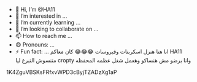 - 👋 Hi, I’m @HA11
- 👀 I’m interested in ...
- 🌱 I’m currently learning ...
- 💞️ I’m looking to collaborate on ...
- 📫 How to reach me ...
- 😄 Pronouns: ...
- ⚡ Fun fact: ...
انا هنا هنزل اسكربتات وفيروسات 😂😂😂
كان معاكم HA11 متنسوش التبرع ليا cropty وانا برضو مش هنساكو وهعمل شغل عظمه المحفظه

1K4ZguVBSKsFRfxvWPD3cByjTZADzXg1aP
<!---
HA11/HA11 is a ✨ special ✨ repository because its `README.md` (this file) appears on your GitHub profile.
You can click the Preview link to take a look at your changes.
--->
